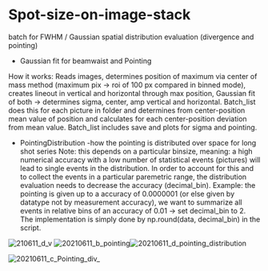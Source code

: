 
# Spot-size-on-image-stack
batch for FWHM / Gaussian spatial distribution evaluation (divergence and pointing)

- Gaussian fit for beamwaist and Pointing 

How it works: 
Reads images, determines position of maximum via center of mass method  (maximum pix -> roi of 100 px compared in binned mode), creates lineout in vertical and horizontal through max position, Gaussian fit of both -> determines sigma, center, amp vertical and horizontal. 
Batch_list does this for each picture in folder and determines from center-position mean value of position and calculates for each
center-position deviation from mean value. Batch_list includes save and plots for sigma and pointing.

- PointingDistribution -how the pointing is distributed over space for long shot series
Note: this depends on a particular binsize, meaning: a high numerical accuracy with a low number of statistical events (pictures) will lead to single events
in the distribution. In order to account for this and to collect the events in a particular paremetric range, the distribution evaluation needs to decrease the accuracy (decimal_bin). Example: the pointing is given up to a accuracy of 0.0000001 (or else given by datatype not by measurement accuracy), we want to summarize all events in relative bins of an accuracy of 0.01 -> set decimal_bin to 2. The implementation is simply done by np.round(data, decimal_bin) in the script.


![210611_d_v](https://user-images.githubusercontent.com/40790174/123233918-c51e7a00-d4da-11eb-89aa-9f4e75dc8e8b.png)
![20210611_b_pointing](https://user-images.githubusercontent.com/40790174/123233932-c94a9780-d4da-11eb-9fbb-8bfa37fd7277.png)![20210611_d_pointing_distribution](https://user-images.githubusercontent.com/40790174/123234020-dff0ee80-d4da-11eb-87d5-39f7a7dbb8b9.png)

![20210611_c_Pointing_div_](https://user-images.githubusercontent.com/40790174/123233991-d9627700-d4da-11eb-85e0-3493ccc64879.png)
